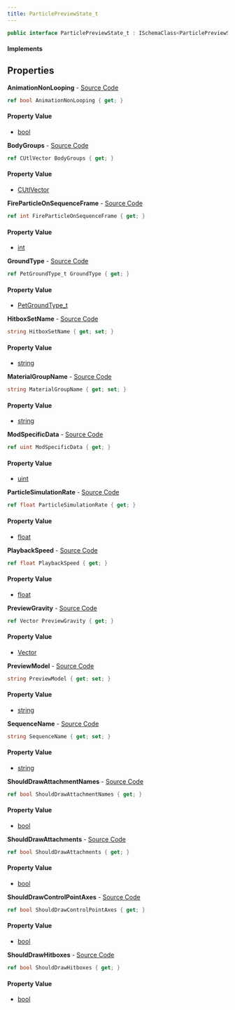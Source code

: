 ```yaml
---
title: ParticlePreviewState_t
---
```


```csharp
public interface ParticlePreviewState_t : ISchemaClass<ParticlePreviewState_t>, ISchemaField, ISchemaClass, INativeHandle
```

#### Implements

## Properties

**AnimationNonLooping** - [Source Code](https://github.com/swiftly-solution/swiftlys2/blob/main/managed/src/SwiftlyS2.Generated/Schemas/Interfaces/ParticlePreviewState_t.cs#L45)

```csharp
ref bool AnimationNonLooping { get; }
```

#### Property Value

- [bool](https://learn.microsoft.com/dotnet/api/system.boolean)

**BodyGroups** - [Source Code](https://github.com/swiftly-solution/swiftlys2/blob/main/managed/src/SwiftlyS2.Generated/Schemas/Interfaces/ParticlePreviewState_t.cs#L31)

```csharp
ref CUtlVector BodyGroups { get; }
```

#### Property Value

- [CUtlVector](/docs/api/shared/natives/cutlvector)

**FireParticleOnSequenceFrame** - [Source Code](https://github.com/swiftly-solution/swiftlys2/blob/main/managed/src/SwiftlyS2.Generated/Schemas/Interfaces/ParticlePreviewState_t.cs#L24)

```csharp
ref int FireParticleOnSequenceFrame { get; }
```

#### Property Value

- [int](https://learn.microsoft.com/dotnet/api/system.int32)

**GroundType** - [Source Code](https://github.com/swiftly-solution/swiftlys2/blob/main/managed/src/SwiftlyS2.Generated/Schemas/Interfaces/ParticlePreviewState_t.cs#L20)

```csharp
ref PetGroundType_t GroundType { get; }
```

#### Property Value

- [PetGroundType_t](/docs/api/shared/schemadefinitions/petgroundtype_t)

**HitboxSetName** - [Source Code](https://github.com/swiftly-solution/swiftlys2/blob/main/managed/src/SwiftlyS2.Generated/Schemas/Interfaces/ParticlePreviewState_t.cs#L26)

```csharp
string HitboxSetName { get; set; }
```

#### Property Value

- [string](https://learn.microsoft.com/dotnet/api/system.string)

**MaterialGroupName** - [Source Code](https://github.com/swiftly-solution/swiftlys2/blob/main/managed/src/SwiftlyS2.Generated/Schemas/Interfaces/ParticlePreviewState_t.cs#L28)

```csharp
string MaterialGroupName { get; set; }
```

#### Property Value

- [string](https://learn.microsoft.com/dotnet/api/system.string)

**ModSpecificData** - [Source Code](https://github.com/swiftly-solution/swiftlys2/blob/main/managed/src/SwiftlyS2.Generated/Schemas/Interfaces/ParticlePreviewState_t.cs#L18)

```csharp
ref uint ModSpecificData { get; }
```

#### Property Value

- [uint](https://learn.microsoft.com/dotnet/api/system.uint32)

**ParticleSimulationRate** - [Source Code](https://github.com/swiftly-solution/swiftlys2/blob/main/managed/src/SwiftlyS2.Generated/Schemas/Interfaces/ParticlePreviewState_t.cs#L35)

```csharp
ref float ParticleSimulationRate { get; }
```

#### Property Value

- [float](https://learn.microsoft.com/dotnet/api/system.single)

**PlaybackSpeed** - [Source Code](https://github.com/swiftly-solution/swiftlys2/blob/main/managed/src/SwiftlyS2.Generated/Schemas/Interfaces/ParticlePreviewState_t.cs#L33)

```csharp
ref float PlaybackSpeed { get; }
```

#### Property Value

- [float](https://learn.microsoft.com/dotnet/api/system.single)

**PreviewGravity** - [Source Code](https://github.com/swiftly-solution/swiftlys2/blob/main/managed/src/SwiftlyS2.Generated/Schemas/Interfaces/ParticlePreviewState_t.cs#L47)

```csharp
ref Vector PreviewGravity { get; }
```

#### Property Value

- [Vector](/docs/api/shared/natives/vector)

**PreviewModel** - [Source Code](https://github.com/swiftly-solution/swiftlys2/blob/main/managed/src/SwiftlyS2.Generated/Schemas/Interfaces/ParticlePreviewState_t.cs#L16)

```csharp
string PreviewModel { get; set; }
```

#### Property Value

- [string](https://learn.microsoft.com/dotnet/api/system.string)

**SequenceName** - [Source Code](https://github.com/swiftly-solution/swiftlys2/blob/main/managed/src/SwiftlyS2.Generated/Schemas/Interfaces/ParticlePreviewState_t.cs#L22)

```csharp
string SequenceName { get; set; }
```

#### Property Value

- [string](https://learn.microsoft.com/dotnet/api/system.string)

**ShouldDrawAttachmentNames** - [Source Code](https://github.com/swiftly-solution/swiftlys2/blob/main/managed/src/SwiftlyS2.Generated/Schemas/Interfaces/ParticlePreviewState_t.cs#L41)

```csharp
ref bool ShouldDrawAttachmentNames { get; }
```

#### Property Value

- [bool](https://learn.microsoft.com/dotnet/api/system.boolean)

**ShouldDrawAttachments** - [Source Code](https://github.com/swiftly-solution/swiftlys2/blob/main/managed/src/SwiftlyS2.Generated/Schemas/Interfaces/ParticlePreviewState_t.cs#L39)

```csharp
ref bool ShouldDrawAttachments { get; }
```

#### Property Value

- [bool](https://learn.microsoft.com/dotnet/api/system.boolean)

**ShouldDrawControlPointAxes** - [Source Code](https://github.com/swiftly-solution/swiftlys2/blob/main/managed/src/SwiftlyS2.Generated/Schemas/Interfaces/ParticlePreviewState_t.cs#L43)

```csharp
ref bool ShouldDrawControlPointAxes { get; }
```

#### Property Value

- [bool](https://learn.microsoft.com/dotnet/api/system.boolean)

**ShouldDrawHitboxes** - [Source Code](https://github.com/swiftly-solution/swiftlys2/blob/main/managed/src/SwiftlyS2.Generated/Schemas/Interfaces/ParticlePreviewState_t.cs#L37)

```csharp
ref bool ShouldDrawHitboxes { get; }
```

#### Property Value

- [bool](https://learn.microsoft.com/dotnet/api/system.boolean)

